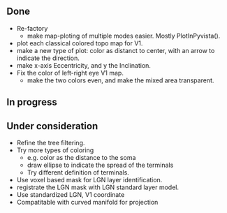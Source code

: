 Done
----
* Re-factory
  - make map-ploting of multiple modes easier. Mostly PlotInPyvista().
* plot each classical colored topo map for V1.
* make a new type of plot: color as distanct to center,
    with an arrow to indicate the direction.
* make x-axis Eccentricity, and y the Inclination.
* Fix the color of left-right eye V1 map.
  - make the two colors even, and make the mixed area transparent.

In progress
-----------

Under consideration
-------------------
* Refine the tree filtering.
* Try more types of coloring
  - e.g. color as the distance to the soma
  - draw ellipse to indicate the spread of the terminals
  - Try different definition of terminals.
* Use voxel based mask for LGN layer identification.
* registrate the LGN mask with LGN standard layer model.
* Use standardized LGN, V1 coordinate
* Compatitable with curved manifold for projection
